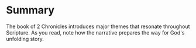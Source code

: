 # Summary

The book of 2 Chronicles introduces major themes that resonate throughout Scripture. As you read, note how the narrative prepares the way for God's unfolding story.

